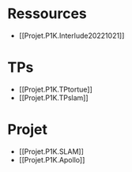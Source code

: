 
# Ressources

- [[Projet.P1K.Interlude20221021]]

# TPs

- [[Projet.P1K.TPtortue]]
- [[Projet.P1K.TPslam]]

# Projet

- [[Projet.P1K.SLAM]]
- [[Projet.P1K.Apollo]]
